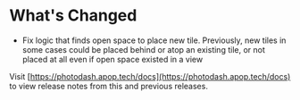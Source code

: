 # What's Changed

* Fix logic that finds open space to place new tile. Previously, new tiles in some cases could be placed behind or atop an existing tile, or not placed at all even if open space existed in a view

Visit [https://photodash.apop.tech/docs](https://photodash.apop.tech/docs) to view release notes from this and previous releases.
